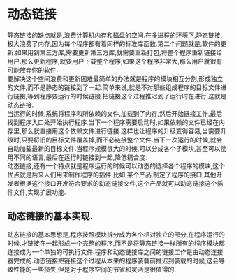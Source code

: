# 动态链接  

静态链接的缺点就是,浪费计算机内存和磁盘的空间.在多进程的环境下,静态链接,极大浪费了内存,因为每个程序都有着同样的标准库函数.第二个问题就是,软件的更新.如果用到第三方库,需要更新第三方库,就需要重新打包,将整个程序重新链接给用户.那么更新程序,就要用户下载整个程序,如果这个程序非常大,那么用户就很有可能放弃你的软件.  
要解决这个空间浪费和更新困难最简单的办法就是程序的模块相互分割,形成独立的文件,而不是静态的链接到了一起.简单来说,就是不对那些组成程序的目标文件进行链接,等到程序要运行的时候链接.把链接这个过程推迟到了运行时在进行,这就是动态链接.  
当运行的时候,系统将程序和所依赖的文件,加载到了内存,然后开始链接工作,最后找到程序入口处开始执行程序.当下一个程序需要启动时,如果依赖的文件已经在内存里,那么就直接用这个依赖文件进行链接.这样也让程序的升级变得容易,当需要升级时,只要将旧的目标文件覆盖掉,而不必链接整个文件.当下一次运行的时候,就会自动加载最新的目标文件.当程序规模很大的时候,可以分成各个子模块,甚至可以使用不同的语言,最后在运行时链接到一起,降低耦合度.  
动态链接,还有一个特点就是程序运行的时候可以动态的选择各个程序的模块,这个优点就是后来人们用来制作程序的插件.比如,某个产品,制定了程序的接口,其他开发者根据这个接口开发符合要求的动态链接文件,这个产品就可以动态链接这个插件文件,实现扩展功能.  


## 动态链接的基本实现.  
动态链接的基本思想是,程序按照模块拆分成为各个相对独立的部分,在程序运行的时候,才链接在一起形成一个完整的程序,而不是将静态链接一样所有的程序模块都连接成为一个单独的可执行文件.程序和动态链接库之间的链接工作是由动态连接器完成的.动态链接把链接这个过程从本来的程序装载前推迟到装载的时候,这会导致性能的一些损失,但是对于程序空间的节省和灵活是很值得的.  
